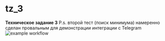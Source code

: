 # tz_3
**Техническое задание 3**
P.s. второй тест (поиск минимума) намеренно сделан провальным для демонстрации интеграции с Telegram  
![example workflow](https://github.com/ancheus17/TZ__3/actions/workflows/main.yml/badge.svg)
